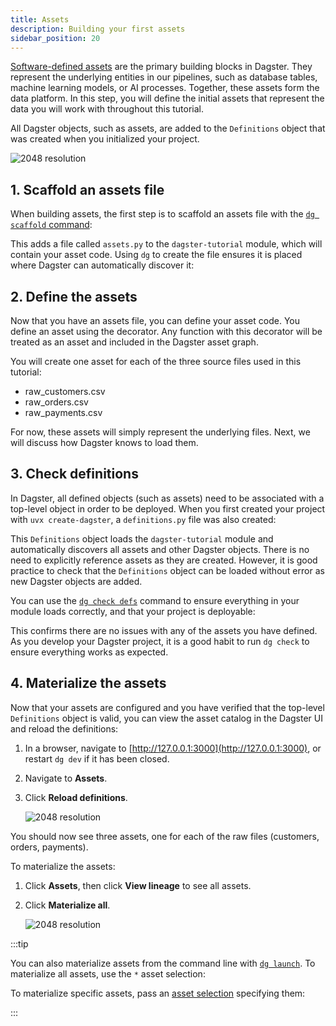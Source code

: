 ```yaml
---
title: Assets
description: Building your first assets
sidebar_position: 20
---
```


[Software-defined assets](/guides/build/assets) are the primary building blocks in Dagster. They represent the underlying entities in our pipelines, such as database tables, machine learning models, or AI processes. Together, these assets form the data platform. In this step, you will define the initial assets that represent the data you will work with throughout this tutorial.

All Dagster objects, such as assets, are added to the `Definitions` object that was created when you initialized your project.

![2048 resolution](/images/tutorial/dagster-tutorial/overviews/assets.png)

## 1. Scaffold an assets file

When building assets, the first step is to scaffold an assets file with the [`dg scaffold` command](/api/clis/dg-cli/dg-cli-reference#dg-scaffold):

<CliInvocationExample path="docs_snippets/docs_snippets/guides/tutorials/dagster-tutorial/commands/dg-scaffold-assets.txt" />

This adds a file called `assets.py` to the `dagster-tutorial` module, which will contain your asset code. Using `dg` to create the file ensures it is placed where Dagster can automatically discover it:

<CliInvocationExample path="docs_snippets/docs_snippets/guides/tutorials/dagster-tutorial/tree/assets.txt" />

## 2. Define the assets

Now that you have an assets file, you can define your asset code. You define an asset using the <PyObject section="assets" module="dagster" object="asset" decorator /> decorator. Any function with this decorator will be treated as an asset and included in the Dagster asset graph.

You will create one asset for each of the three source files used in this tutorial:

- raw_customers.csv
- raw_orders.csv
- raw_payments.csv

<CodeExample
  path="docs_snippets/docs_snippets/guides/tutorials/dagster-tutorial/src/dagster_tutorial/defs/assets.py"
  language="python"
  startAfter="start_define_assets"
  endBefore="end_define_assets"
  title="src/dagster_tutorial/defs/assets.py"
/>

For now, these assets will simply represent the underlying files. Next, we will discuss how Dagster knows to load them.

## 3. Check definitions

In Dagster, all defined objects (such as assets) need to be associated with a top-level <PyObject section="definitions" module="dagster" object="Definitions" /> object in order to be deployed. When you first created your project with `uvx create-dagster`, a `definitions.py` file was also created:

<CodeExample
  path="docs_snippets/docs_snippets/guides/tutorials/dagster-tutorial/src/dagster_tutorial/definitions.py"
  language="python"
  title="src/dagster_tutorial/definitions.py"
/>

This `Definitions` object loads the `dagster-tutorial` module and automatically discovers all assets and other Dagster objects. There is no need to explicitly reference assets as they are created. However, it is good practice to check that the `Definitions` object can be loaded without error as new Dagster objects are added.

You can use the [`dg check defs`](/api/clis/dg-cli/dg-cli-reference#dg-check) command to ensure everything in your module loads correctly, and that your project is deployable:

<CliInvocationExample path="docs_snippets/docs_snippets/guides/tutorials/dagster-tutorial/commands/dg-check-defs.txt" />

This confirms there are no issues with any of the assets you have defined. As you develop your Dagster project, it is a good habit to run `dg check` to ensure everything works as expected.

## 4. Materialize the assets

Now that your assets are configured and you have verified that the top-level `Definitions` object is valid, you can view the asset catalog in the Dagster UI and reload the definitions:

1. In a browser, navigate to [http://127.0.0.1:3000](http://127.0.0.1:3000), or restart `dg dev` if it has been closed.
2. Navigate to **Assets**.
3. Click **Reload definitions**.

   ![2048 resolution](/images/tutorial/dagster-tutorial/asset-1.png)

You should now see three assets, one for each of the raw files (customers, orders, payments).

To materialize the assets:

1. Click **Assets**, then click **View lineage** to see all assets.
2. Click **Materialize all**.

   ![2048 resolution](/images/tutorial/dagster-tutorial/asset-2.png)

:::tip

You can also materialize assets from the command line with [`dg launch`](/api/clis/dg-cli/dg-cli-reference#dg-launch). To materialize all assets, use the `*` asset selection:

<CliInvocationExample contents='dg launch --assets "*"' />

To materialize specific assets, pass an [asset selection](/guides/build/assets/asset-selection-syntax) specifying them:

<CliInvocationExample contents="dg launch --assets customers,orders,payments" />

:::
